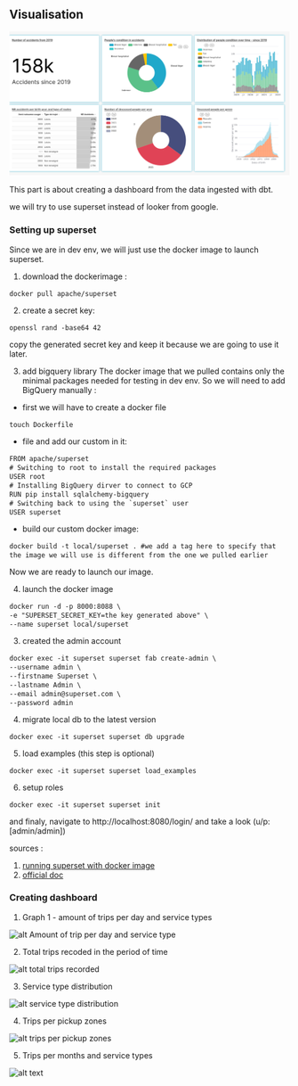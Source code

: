 ## Visualisation
![Accident dashboard](../images/accidents-dashboard-capstone-viz.jpg)

This part is about creating a dashboard from the data ingested with dbt.

we will try to use superset instead of looker from google.

### Setting up superset
Since we are in dev env, we will just use the docker image to launch superset.

1. download the dockerimage :
```
docker pull apache/superset
```

2. create a secret key:

```
openssl rand -base64 42
```
copy the generated secret key and keep it because we are going to use it later.

3. add bigquery library
The docker image that we pulled contains only the minimal packages needed for testing in dev env. So we will need to add BigQuery manually :

* first we will have to create a docker file
```
touch Dockerfile
```

* file and add our custom in it: 
```
FROM apache/superset
# Switching to root to install the required packages
USER root
# Installing BigQuery dirver to connect to GCP
RUN pip install sqlalchemy-bigquery
# Switching back to using the `superset` user
USER superset
```

* build our custom docker image:
```
docker build -t local/superset . #we add a tag here to specify that the image we will use is different from the one we pulled earlier
```

Now we are ready to launch our image.


4. launch the docker image

```
docker run -d -p 8000:8088 \
-e "SUPERSET_SECRET_KEY=the key generated above" \
--name superset local/superset
```

3. created the admin account
```
docker exec -it superset superset fab create-admin \
--username admin \
--firstname Superset \
--lastname Admin \
--email admin@superset.com \
--password admin
```

4. migrate local db to the latest version 
```
docker exec -it superset superset db upgrade
```

5. load examples (this step is optional) 
```
docker exec -it superset superset load_examples
```

6. setup roles
```
docker exec -it superset superset init
```

and finaly, navigate to http://localhost:8080/login/ and take a look (u/p: [admin/admin])

sources : 
1. [running superset with docker image](https://hub.docker.com/r/apache/superset)
2. [official doc](https://superset.apache.org/docs/intro)

### Creating dashboard 
1. Graph 1 - amount of trips per day and service types

![alt Amount of trip per day and service type](image.png)


2. Total trips recoded in the period of time

![alt total trips recorded](image-1.png)


3. Service type distribution

![alt service type distribution](image-2.png)


4. Trips per pickup zones

![alt trips per pickup zones](image-3.png)

5. Trips per months and service types

![alt text](image-4.png)